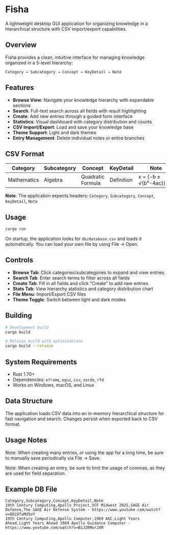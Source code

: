 # Fisha

A lightweight desktop GUI application for organizing knowledge in a hierarchical structure with CSV import/export capabilities.

## Overview

Fisha provides a clean, intuitive interface for managing knowledge organized in a 5-level hierarchy:

```
Category → Subcategory → Concept → KeyDetail → Note
```

## Features

- **Browse View**: Navigate your knowledge hierarchy with expandable sections
- **Search**: Full-text search across all fields with result highlighting
- **Create**: Add new entries through a guided form interface
- **Statistics**: Visual dashboard with category distribution and counts
- **CSV Import/Export**: Load and save your knowledge base
- **Theme Support**: Light and dark themes
- **Entry Management**: Delete individual notes or entire branches

## CSV Format

| Category | Subcategory | Concept | KeyDetail | Note |
|----------|-------------|---------|-----------|------|
| Mathematics | Algebra | Quadratic Formula | Definition | x = (-b ± √(b²-4ac))/2a |

**Note**: The application expects headers: `Category`, `Subcategory`, `Concept`, `KeyDetail`, `Note`

## Usage

```bash
cargo run
```

On startup, the application looks for `db/database.csv` and loads it automatically. You can load your
own file by using File -> Open.

## Controls

- **Browse Tab**: Click categories/subcategories to expand and view entries
- **Search Tab**: Enter search terms to filter across all fields
- **Create Tab**: Fill in all fields and click "Create" to add new entries
- **Stats Tab**: View hierarchy statistics and category distribution chart
- **File Menu**: Import/Export CSV files
- **Theme Toggle**: Switch between light and dark modes

## Building

```bash
# Development build
cargo build

# Release build with optimizations
cargo build --release
```

## System Requirements

- Rust 1.70+
- Dependencies: `eframe`, `egui`, `csv`, `serde`, `rfd`
- Works on Windows, macOS, and Linux

## Data Structure

The application loads CSV data into an in-memory hierarchical structure for fast navigation and search. Changes persist when exported back to CSV format.

## Usage Notes

Note: When creating many entries, or using the app for a long time, be sure to manually save periodically via File -> Save.

Note: When creating an entry, be sure to limit the usage of commas, as they are used for field separation.

## Example DB File

```
Category,Subcategory,Concept,KeyDetail,Note
19th Century Computing,Apollo Project,VCF Midwest 2025,SAGE Air Defense,The SAGE Air Defense System - https://www.youtube.com/watch?v=Q8iOfaMd5oY
19th Century Computing,Apollo Computer,1969 AGC,Light Years Ahead,Light Years Ahead 1969 Apollo Guidance Computer - https://www.youtube.com/watch?v=B1J2RMorJXM

```